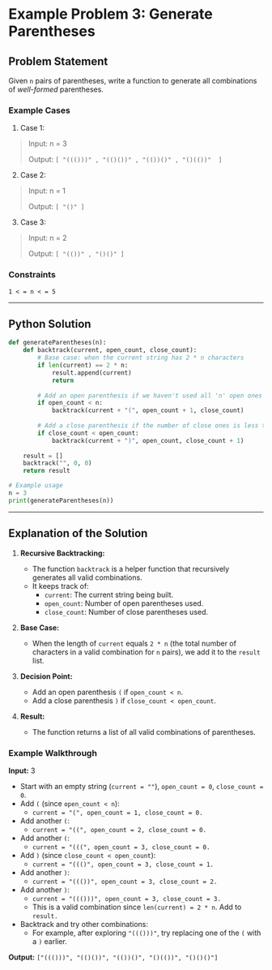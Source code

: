 # Example Problem 3: Generate Parentheses

## Problem Statement
Given `n` pairs of parentheses, write a function to generate all combinations of *well-formed* parentheses.

### Example Cases
1. Case 1:
>Input: n = 3
>
>Output: ```[ "((()))" , "(()())" , "(())()" , "()(())"  ]```

2. Case 2:
>Input: n = 1
>
>Output: ```[ "()" ]```

3. Case 3:
>Input: n = 2
>
>Output: ```[ "(())" , "()()" ]```

### Constraints
`1 < = n < = 5`

---
## Python Solution
```python
def generateParentheses(n):
    def backtrack(current, open_count, close_count):
        # Base case: when the current string has 2 * n characters
        if len(current) == 2 * n:
            result.append(current)
            return
        
        # Add an open parenthesis if we haven't used all 'n' open ones
        if open_count < n:
            backtrack(current + "(", open_count + 1, close_count)
        
        # Add a close parenthesis if the number of close ones is less than open ones
        if close_count < open_count:
            backtrack(current + ")", open_count, close_count + 1)
    
    result = []
    backtrack("", 0, 0)
    return result

# Example usage
n = 3
print(generateParentheses(n))
```
---
## Explanation of the Solution
1. **Recursive Backtracking:**
   - The function `backtrack` is a helper function that recursively generates all valid combinations.
   - It keeps track of:
     - `current`: The current string being built.
     - `open_count`: Number of open parentheses used.
     - `close_count`: Number of close parentheses used.

2. **Base Case:**
   - When the length of `current` equals `2 * n` (the total number of characters in a valid combination for `n` pairs), we add it to the `result` list.

3. **Decision Point:**
   - Add an open parenthesis `(` if `open_count < n`.
   - Add a close parenthesis `)` if `close_count < open_count`.

4. **Result:**
   - The function returns a list of all valid combinations of parentheses.
  
### Example Walkthrough
**Input:** 3
- Start with an empty string (`current = ""`), `open_count = 0`, `close_count = 0`.
- Add `(` (since `open_count < n`):
  - `current = "(", open_count = 1, close_count = 0.`
- Add another `(`:
  - `current = "((", open_count = 2, close_count = 0.`
- Add another `(`:
  - `current = "(((", open_count = 3, close_count = 0.`
- Add `)` (since `close_count < open_count`):
  - `current = "((()", open_count = 3, close_count = 1.`
- Add another `)`:
  - `current = "((())", open_count = 3, close_count = 2.`
- Add another `)`:
  - `current = "((()))", open_count = 3, close_count = 3.`
  - This is a valid combination since `len(current) = 2 * n`. Add to `result.`
- Backtrack and try other combinations:
  - For example, after exploring `"((()))"`, try replacing one of the `(` with a `)` earlier.

**Output:** ```["((()))", "(()())", "(())()", "()(())", "()()()"]```
